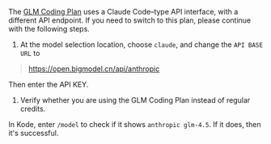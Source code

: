 The [GLM Coding Plan](https://bigmodel.cn/claude-code) uses a Claude Code–type API interface, with a different API endpoint.
If you need to switch to this plan, please continue with the following steps.

1. At the model selection location, choose `claude`, and change the `API BASE URL` to

> https://open.bigmodel.cn/api/anthropic

Then enter the API KEY.

1. Verify whether you are using the GLM Coding Plan instead of regular credits.

In Kode, enter `/model` to check if it shows `anthropic glm-4.5`. If it does, then it's successful.
